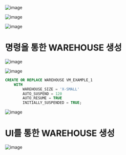![image](https://user-images.githubusercontent.com/102650331/170950100-0911278e-b721-499e-babf-ca2aeb7eaf90.png)

![image](https://user-images.githubusercontent.com/102650331/170950339-87da14fd-fcca-4d72-b8a5-c1d49389e61f.png)

![image](https://user-images.githubusercontent.com/102650331/170952362-863bc4a6-2270-4fe8-8951-f6e7e9bbb38f.png)

# 명령을 통한 WAREHOUSE 생성
![image](https://user-images.githubusercontent.com/102650331/170952396-41699971-aa82-407e-ab83-c45a6ff168c9.png)

![image](https://user-images.githubusercontent.com/102650331/170952438-d91fff3a-df92-4fe9-80fe-8de719365577.png)

```sql
CREATE OR REPLACE WAREHOUSE VM_EXAMPLE_1
	WITH
		WAREHOUSE_SIZE = 'X-SMALL'
		AUTO_SUSPEND = 120
		AUTO_RESUME = TRUE
		INITIALLY_SUSPENDED = TRUE;

```

![image](https://user-images.githubusercontent.com/102650331/170953461-b4a1c3fc-b395-4765-9f7b-5064e12681ec.png)


# UI를 통한 WAREHOUSE 생성
![image](https://user-images.githubusercontent.com/102650331/170953929-05374ffe-f913-4563-b719-444ccb7e7162.png)

